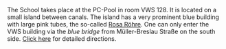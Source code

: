<!--
.. title: Directions
.. slug: directions
.. date: 2023-09-15
.. type: text
-->

The School takes place at the PC-Pool in room VWS 128.
It is located on a small island between canals.
The island has a very prominent blue building with large pink tubes,
the so-called [Rosa Röhre](https://de.wikipedia.org/wiki/Rosa_R%C3%B6hre).
One can only enter the VWS building via the *blue bridge* from Müller-Breslau
Straße on the south side.
[Click here](../../venue) for detailed directions.
